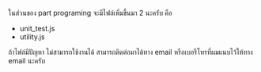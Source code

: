 ในส่วนของ part programing จะมีไฟล์เพิ่มขึ้นมา 2 นะครับ คือ
- unit_test.js
- utility.js

ถ้าไฟล์มีปัญหา ไม่สามารถใช้งานได้ สามารถติดต่อมาได้ทาง email หรือเบอรืโทรที่ผมแนบไว้ให้ทาง email นะครับ

